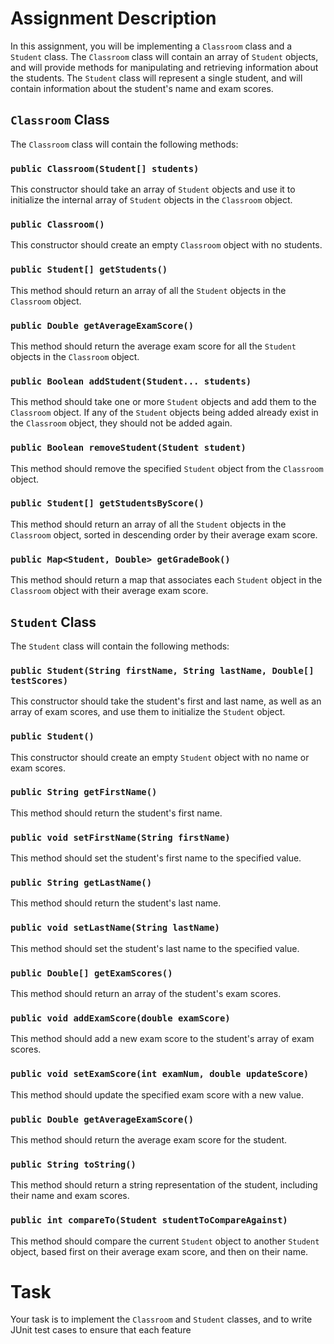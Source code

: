 # Assignment Description

In this assignment, you will be implementing a `Classroom` class and a `Student` class. The `Classroom` class will contain an array of `Student` objects, and will provide methods for manipulating and retrieving information about the students. The `Student` class will represent a single student, and will contain information about the student's name and exam scores.

## `Classroom` Class

The `Classroom` class will contain the following methods:

### `public Classroom(Student[] students)`

This constructor should take an array of `Student` objects and use it to initialize the internal array of `Student` objects in the `Classroom` object.

### `public Classroom()`

This constructor should create an empty `Classroom` object with no students.

### `public Student[] getStudents()`

This method should return an array of all the `Student` objects in the `Classroom` object.

### `public Double getAverageExamScore()`

This method should return the average exam score for all the `Student` objects in the `Classroom` object.

### `public Boolean addStudent(Student... students)`

This method should take one or more `Student` objects and add them to the `Classroom` object. If any of the `Student` objects being added already exist in the `Classroom` object, they should not be added again.

### `public Boolean removeStudent(Student student)`

This method should remove the specified `Student` object from the `Classroom` object.

### `public Student[] getStudentsByScore()`

This method should return an array of all the `Student` objects in the `Classroom` object, sorted in descending order by their average exam score.

### `public Map<Student, Double> getGradeBook()`

This method should return a map that associates each `Student` object in the `Classroom` object with their average exam score.

## `Student` Class

The `Student` class will contain the following methods:

### `public Student(String firstName, String lastName, Double[] testScores)`

This constructor should take the student's first and last name, as well as an array of exam scores, and use them to initialize the `Student` object.

### `public Student()`

This constructor should create an empty `Student` object with no name or exam scores.

### `public String getFirstName()`

This method should return the student's first name.

### `public void setFirstName(String firstName)`

This method should set the student's first name to the specified value.

### `public String getLastName()`

This method should return the student's last name.

### `public void setLastName(String lastName)`

This method should set the student's last name to the specified value.

### `public Double[] getExamScores()`

This method should return an array of the student's exam scores.

### `public void addExamScore(double examScore)`

This method should add a new exam score to the student's array of exam scores.

### `public void setExamScore(int examNum, double updateScore)`

This method should update the specified exam score with a new value.

### `public Double getAverageExamScore()`

This method should return the average exam score for the student.

### `public String toString()`

This method should return a string representation of the student, including their name and exam scores.

### `public int compareTo(Student studentToCompareAgainst)`

This method should compare the current `Student` object to another `Student` object, based first on their average exam score, and then on their name.

# Task
Your task is to implement the `Classroom` and `Student` classes, and to write JUnit test cases to ensure that each feature
